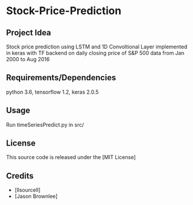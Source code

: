 # Stock-Price-Prediction
## Project Idea
Stock price prediction using LSTM and 1D Convoltional Layer implemented in keras with TF backend on daily closing price of S&P 500 data from Jan 2000 to Aug 2016 
## Requirements/Dependencies
python 3.6,
tensorflow 1.2,
keras 2.0.5 

## Usage
Run timeSeriesPredict.py in src/
## License
This source code is released under the [MIT License]
## Credits
- [llsourcell] 
- [Jason Brownlee] 
